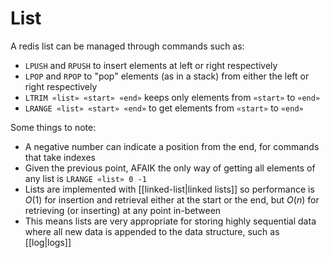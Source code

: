 # List
A redis list can be managed through commands such as:

* `LPUSH` and `RPUSH` to insert elements at left or right respectively
* `LPOP` and `RPOP` to "pop" elements (as in a stack) from either the left or right respectively
* `LTRIM «list» «start» «end»` keeps only elements from `«start»` to `«end»`
* `LRANGE «list» «start» «end»` to get elements from `«start»` to `«end»`

Some things to note:
* A negative number can indicate a position from the end, for commands that take indexes
* Given the previous point, AFAIK the only way of getting all elements of any list is `LRANGE «list» 0 -1`
* Lists are implemented with [[linked-list|linked lists]] so performance is $O(1)$ for insertion and retrieval either at the start or the end, but $O(n)$ for retrieving (or inserting) at any point in-between
* This means lists are very appropriate for storing highly sequential data where all new data is appended to the data structure, such as [[log|logs]]
